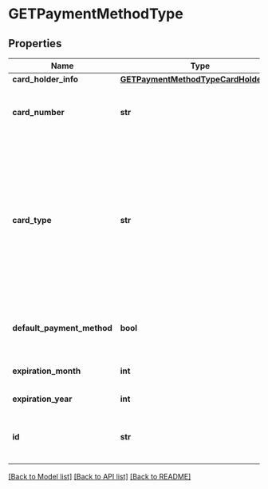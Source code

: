 # GETPaymentMethodType

## Properties
Name | Type | Description | Notes
------------ | ------------- | ------------- | -------------
**card_holder_info** | [**GETPaymentMethodTypeCardHolderInfo**](GETPaymentMethodTypeCardHolderInfo.md) |  | [optional] 
**card_number** | **str** | Credit or debit card number, 16 characters or less, masked for security purposes.  | [optional] 
**card_type** | **str** | The type of the credit card.      Possible values  include &#x60;Visa&#x60;, &#x60;MasterCard&#x60;, &#x60;AmericanExpress&#x60;, &#x60;Discover&#x60;, &#x60;JCB&#x60;, and &#x60;Diners&#x60;. For more information about credit card types supported by different payment gateways, see [Supported Payment Gateways](https://knowledgecenter.zuora.com/CB_Billing/M_Payment_Gateways/Supported_Payment_Gateways).  | [optional] 
**default_payment_method** | **bool** | Contains true if this is the default payment method for this customer, otherwise false.  | [optional] 
**expiration_month** | **int** | One or two digit(s) expiration month (1-12).  | [optional] 
**expiration_year** | **int** | Four-digit expiration year.  | [optional] 
**id** | **str** | Unique ID generated by Zuora when this payment method was created.  | [optional] 

[[Back to Model list]](../README.md#documentation-for-models) [[Back to API list]](../README.md#documentation-for-api-endpoints) [[Back to README]](../README.md)



